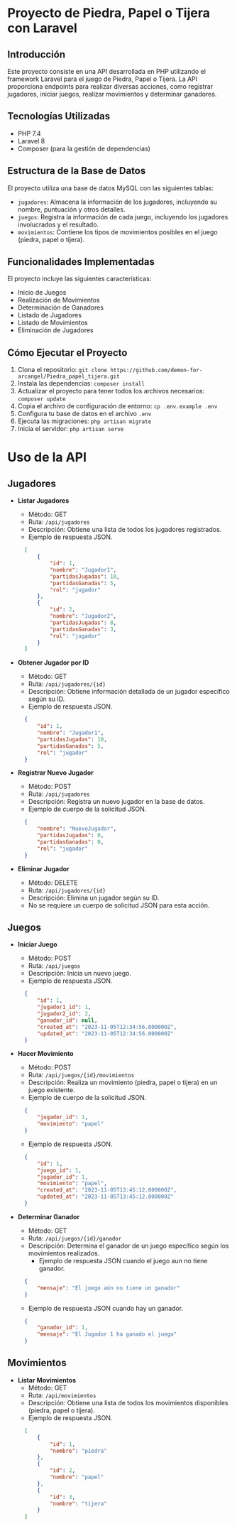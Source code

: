 # Proyecto de Piedra, Papel o Tijera con Laravel

## Introducción

Este proyecto consiste en una API desarrollada en PHP utilizando el framework Laravel para el juego de Piedra, Papel o Tijera. La API proporciona endpoints para realizar diversas acciones, como registrar jugadores, iniciar juegos, realizar movimientos y determinar ganadores.

## Tecnologías Utilizadas

- PHP 7.4
- Laravel 8
- Composer (para la gestión de dependencias)

## Estructura de la Base de Datos

El proyecto utiliza una base de datos MySQL con las siguientes tablas:

- `jugadores`: Almacena la información de los jugadores, incluyendo su nombre, puntuación y otros detalles.
- `juegos`: Registra la información de cada juego, incluyendo los jugadores involucrados y el resultado.
- `movimientos`: Contiene los tipos de movimientos posibles en el juego (piedra, papel o tijera).

## Funcionalidades Implementadas

El proyecto incluye las siguientes características:

- Inicio de Juegos
- Realización de Movimientos
- Determinación de Ganadores
- Listado de Jugadores
- Listado de Movimientos
- Eliminación de Jugadores

## Cómo Ejecutar el Proyecto

1. Clona el repositorio: `git clone https://github.com/demon-for-arcangel/Piedra_papel_tijera.git`
2. Instala las dependencias: `composer install`
3. Actualizar el proyecto para tener todos los archivos necesarios: `composer update`
4. Copia el archivo de configuración de entorno: `cp .env.example .env`
5. Configura tu base de datos en el archivo `.env`
6. Ejecuta las migraciones: `php artisan migrate`
7. Inicia el servidor: `php artisan serve`

# Uso de la API

## Jugadores

- **Listar Jugadores**
  - Método: GET
  - Ruta: `/api/jugadores`
  - Descripción: Obtiene una lista de todos los jugadores registrados.
  - Ejemplo de respuesta JSON.
  ```json
    [
        {
            "id": 1,
            "nombre": "Jugador1",
            "partidasJugadas": 10,
            "partidasGanadas": 5,
            "rol": "jugador"
        },
        {
            "id": 2,
            "nombre": "Jugador2",
            "partidasJugadas": 8,
            "partidasGanadas": 3,
            "rol": "jugador"
        }
    ]
  ```

- **Obtener Jugador por ID**
  - Método: GET
  - Ruta: `/api/jugadores/{id}`
  - Descripción: Obtiene información detallada de un jugador específico según su ID.
  - Ejemplo de respuesta JSON.
  ```json
    {
        "id": 1,
        "nombre": "Jugador1",
        "partidasJugadas": 10,
        "partidasGanadas": 5,
        "rol": "jugador"
    }
  ```

- **Registrar Nuevo Jugador**
  - Método: POST
  - Ruta: `/api/jugadores`
  - Descripción: Registra un nuevo jugador en la base de datos.
  - Ejemplo de cuerpo de la solicitud JSON.
  ```json
    {
        "nombre": "NuevoJugador",
        "partidasJugadas": 0,
        "partidasGanadas": 0,
        "rol": "jugador"
    }
  ```

- **Eliminar Jugador**
  - Método: DELETE
  - Ruta: `/api/jugadores/{id}`
  - Descripción: Elimina un jugador según su ID.
  - No se requiere un cuerpo de solicitud JSON para esta acción.

## Juegos

- **Iniciar Juego**
  - Método: POST
  - Ruta: `/api/juegos`
  - Descripción: Inicia un nuevo juego.
  - Ejemplo de respuesta JSON.
  ```json
    {
        "id": 1,
        "jugador1_id": 1,
        "jugador2_id": 2,
        "ganador_id": null,
        "created_at": "2023-11-05T12:34:56.000000Z",
        "updated_at": "2023-11-05T12:34:56.000000Z"
    }
  ```

- **Hacer Movimiento**
  - Método: POST
  - Ruta: `/api/juegos/{id}/movimientos`
  - Descripción: Realiza un movimiento (piedra, papel o tijera) en un juego existente.
  - Ejemplo de cuerpo de la solicitud JSON.
  ```json
    {
        "jugador_id": 1,
        "movimiento": "papel"
    }
  ```
  - Ejemplo de respuesta JSON.
  ```json
    {
        "id": 1,
        "juego_id": 1,
        "jugador_id": 1,
        "movimiento": "papel",
        "created_at": "2023-11-05T13:45:12.000000Z",
        "updated_at": "2023-11-05T13:45:12.000000Z"
    }
  ```

- **Determinar Ganador**
  - Método: GET
  - Ruta: `/api/juegos/{id}/ganador`
  - Descripción: Determina el ganador de un juego específico según los movimientos realizados.
    - Ejemplo de respuesta JSON cuando el juego aun no tiene ganador.
  ```json
    {
        "mensaje": "El juego aún no tiene un ganador"
    }
  ```
  - Ejemplo de respuesta JSON cuando hay un ganador.
  ```json
    {
        "ganador_id": 1,
        "mensaje": "El Jugador 1 ha ganado el juego"
    }
  ```

## Movimientos

- **Listar Movimientos**
  - Método: GET
  - Ruta: `/api/movimientos`
  - Descripción: Obtiene una lista de todos los movimientos disponibles (piedra, papel o tijera).
  - Ejemplo de respuesta JSON.
  ```json
    [
        {
            "id": 1,
            "nombre": "piedra"
        },
        {
            "id": 2,
            "nombre": "papel"
        },
        {
            "id": 3,
            "nombre": "tijera"
        }
    ]
    ```